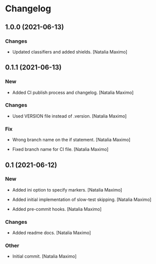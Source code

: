 # Changelog


## 1.0.0 (2021-06-13)

### Changes

* Updated classifiers and added shields. [Natalia Maximo]


## 0.1.1 (2021-06-13)

### New

* Added CI publish process and changelog. [Natalia Maximo]

### Changes

* Used VERSION file instead of .version. [Natalia Maximo]

### Fix

* Wrong branch name on the if statement. [Natalia Maximo]

* Fixed branch name for CI file. [Natalia Maximo]


## 0.1 (2021-06-12)

### New

* Added ini option to specify markers. [Natalia Maximo]

* Added initial implementation of slow-test skipping. [Natalia Maximo]

* Added pre-commit hooks. [Natalia Maximo]

### Changes

* Added readme docs. [Natalia Maximo]

### Other

* Initial commit. [Natalia Maximo]


